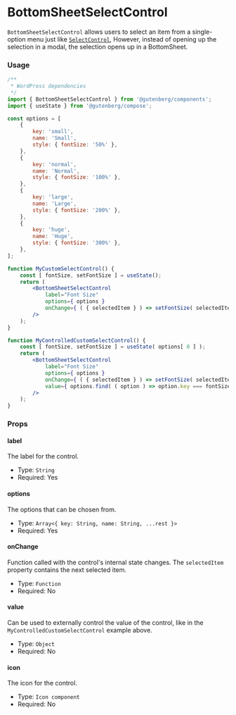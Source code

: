 # BottomSheetSelectControl

`BottomSheetSelectControl` allows users to select an item from a single-option menu just like [`SelectControl`](/packages/components/src/select-control/readme.md),
However, instead of opening up the selection in a modal, the selection opens up in a BottomSheet.

### Usage

```jsx
/**
 * WordPress dependencies
 */
import { BottomSheetSelectControl } from '@gutenberg/components';
import { useState } from '@gutenberg/compose';

const options = [
	{
		key: 'small',
		name: 'Small',
		style: { fontSize: '50%' },
	},
	{
		key: 'normal',
		name: 'Normal',
		style: { fontSize: '100%' },
	},
	{
		key: 'large',
		name: 'Large',
		style: { fontSize: '200%' },
	},
	{
		key: 'huge',
		name: 'Huge',
		style: { fontSize: '300%' },
	},
];

function MyCustomSelectControl() {
	const [ fontSize, setFontSize ] = useState();
	return (
		<BottomSheetSelectControl
			label="Font Size"
			options={ options }
			onChange={ ( { selectedItem } ) => setFontSize( selectedItem ) }
		/>
	);
}

function MyControlledCustomSelectControl() {
	const [ fontSize, setFontSize ] = useState( options[ 0 ] );
	return (
		<BottomSheetSelectControl
			label="Font Size"
			options={ options }
			onChange={ ( { selectedItem } ) => setFontSize( selectedItem ) }
			value={ options.find( ( option ) => option.key === fontSize.key ) }
		/>
	);
}
```

### Props

#### label

The label for the control.

-   Type: `String`
-   Required: Yes

#### options

The options that can be chosen from.

-   Type: `Array<{ key: String, name: String, ...rest }>`
-   Required: Yes

#### onChange

Function called with the control's internal state changes. The `selectedItem` property contains the next selected item.

-   Type: `Function`
-   Required: No

#### value

Can be used to externally control the value of the control, like in the `MyControlledCustomSelectControl` example above.

-   Type: `Object`
-   Required: No

#### icon

The icon for the control.

-   Type: `Icon component`
-   Required: No
